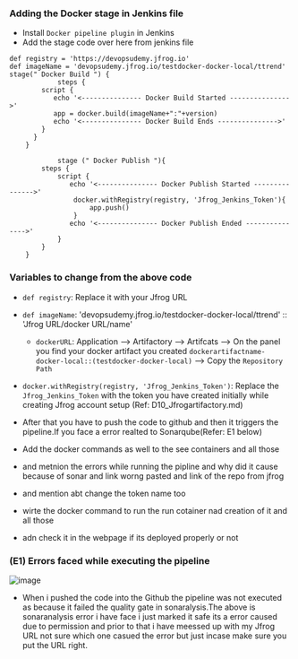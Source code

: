 ### Adding the Docker stage in Jenkins file 

- Install ```Docker pipeline plugin``` in Jenkins
- Add the stage code over here from jenkins file
```
def registry = 'https://devopsudemy.jfrog.io'                          
def imageName = 'devopsudemy.jfrog.io/testdocker-docker-local/ttrend'  
stage(" Docker Build ") {
            steps {
        script {
           echo '<--------------- Docker Build Started --------------->'
           app = docker.build(imageName+":"+version)
           echo '<--------------- Docker Build Ends --------------->'
        }
      }
    }

            stage (" Docker Publish "){
        steps {
            script {
               echo '<--------------- Docker Publish Started --------------->'  
                docker.withRegistry(registry, 'Jfrog_Jenkins_Token'){
                    app.push()
                }    
               echo '<--------------- Docker Publish Ended --------------->'  
            }
        }
    }
```
### Variables to change from the above code
 - ```def registry```: Replace it with your Jfrog URL
 - ```def imageName```: 'devopsudemy.jfrog.io/testdocker-docker-local/ttrend'  :: 'Jfrog URL/docker URL/name'
      - ```dockerURL```: Application --> Artifactory --> Artifcats --> On the panel you find your docker artifact you created ```dockerartifactname-docker-local::(testdocker-docker-local)``` --> Copy the ```Repository Path```
 - ```docker.withRegistry(registry, 'Jfrog_Jenkins_Token')```: Replace the ```Jfrog_Jenkins_Token``` with the token you have created initially while creating Jfrog account setup (Ref: D10_Jfrogartifactory.md)

- After that you have to push the code to github and then it triggers the pipeline.If you face a error realted to Sonarqube(Refer: E1 below)

- Add the docker commands as well to the see containers and all those
- and metnion the errors while running the pipline and why did it cause because of sonar and link worng pasted and link of the repo from jfrog
- and mention abt change the token name too
- wirte the docker command to run the run cotainer nad creation of it and all those
- adn check it in the webpage if its deployed properly or not




### (E1) Errors faced while executing the pipeline 
![image](https://github.com/user-attachments/assets/94b7e2e0-8dcf-4e7f-a868-325b053da5b7)

- When i pushed the code into the Github the pipeline was not executed as because it failed the quality gate in sonaralysis.The above is sonaranalysis error i have face i just marked it safe its a error caused due to permission and prior to that i have meessed up with my Jfrog URL not sure which one casued the error but just incase make sure you put the URL right.

